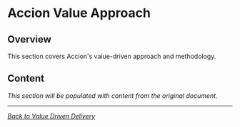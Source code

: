 # Accion Value Approach

## Overview

This section covers Accion's value-driven approach and methodology.

## Content

*This section will be populated with content from the original document.*

---

*[Back to Value Driven Delivery](index.md)*
